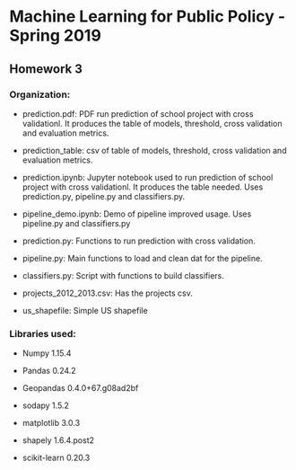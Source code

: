 # Machine Learning for Public Policy - Spring 2019

## Homework 3

### Organization:
- prediction.pdf: PDF run prediction of school project with cross validationl. It produces the table of models, threshold, cross validation and evaluation metrics.

- prediction_table: csv of table of models, threshold, cross validation and evaluation metrics.

- prediction.ipynb: Jupyter notebook used to run prediction of school project
with cross validationl. It produces the table needed. Uses prediction.py, pipeline.py and classifiers.py.

- pipeline_demo.ipynb: Demo of pipeline improved usage. Uses pipeline.py and classifiers.py

- prediction.py: Functions to run prediction with cross validation.

- pipeline.py: Main functions to load and clean dat for the pipeline.

- classifiers.py: Script with functions to build classifiers.

- projects_2012_2013.csv: Has the projects csv.

- us_shapefile: Simple US shapefile


### Libraries used:
- Numpy 1.15.4

- Pandas 0.24.2

- Geopandas 0.4.0+67.g08ad2bf

- sodapy 1.5.2

- matplotlib 3.0.3

- shapely 1.6.4.post2

- scikit-learn 0.20.3


